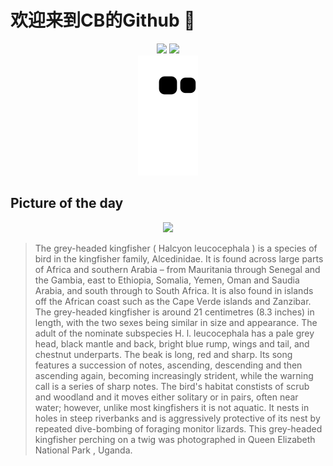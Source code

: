 
# 欢迎来到CB的Github 👋

<div align="center">
  <img height="137px" src="https://github-readme-stats.vercel.app/api?username=SuperCB&show_icons=true&theme=radical" />
  <img height="137px" src="https://github-readme-stats.vercel.app/api/top-langs/?username=SuperCB&hide_title=true&hide_border=true&layout=compact&langs_count=6&text_color=000&icon_color=fff" />
</div>


<div align="center">
    <img src="./contribution-snake/github-contribution-grid-snake.svg" />
</div>



## Picture of the day
<div align="center">
  <img width=400px src="https://upload.wikimedia.org/wikipedia/commons/thumb/e/e5/044_Grey-headed_kingfisher_at_Queen_Elizabeth_National_Park_Photo_by_Giles_Laurent.jpg/960px-044_Grey-headed_kingfisher_at_Queen_Elizabeth_National_Park_Photo_by_Giles_Laurent.jpg" />
</div>

>The  grey-headed kingfisher  ( Halcyon leucocephala ) is a species of bird in the  kingfisher  family, Alcedinidae. It is found across large parts of Africa and southern Arabia – from Mauritania through Senegal and the Gambia, east to Ethiopia, Somalia, Yemen, Oman and Saudia Arabia, and south through to South Africa. It is also found in islands off the African coast such as the Cape Verde islands and Zanzibar. The grey-headed kingfisher is around 21 centimetres (8.3 inches) in length, with the two sexes being similar in size and appearance. The adult of the nominate subspecies  H. l. leucocephala  has a pale grey head, black mantle and back, bright blue rump, wings and tail, and chestnut underparts. The beak is long, red and sharp. Its song features a succession of notes, ascending, descending and then ascending again, becoming increasingly strident, while the warning call is a series of sharp notes. The bird's habitat constists of scrub and woodland and it moves either solitary or in pairs, often near water; however, unlike most kingfishers it is not aquatic. It nests in holes in steep riverbanks and is aggressively protective of its nest by repeated dive-bombing of foraging monitor lizards. This grey-headed kingfisher perching on a twig was photographed in  Queen Elizabeth National Park , Uganda.


